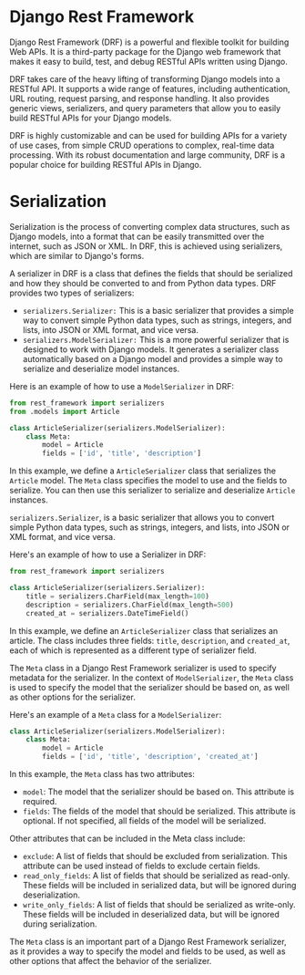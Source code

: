 # Django Rest Framework
Django Rest Framework (DRF) is a powerful and flexible toolkit for building Web APIs. It is a third-party package for the Django web framework that makes it easy to build, test, and debug RESTful APIs written using Django.

DRF takes care of the heavy lifting of transforming Django models into a RESTful API. It supports a wide range of features, including authentication, URL routing, request parsing, and response handling. It also provides generic views, serializers, and query parameters that allow you to easily build RESTful APIs for your Django models.

DRF is highly customizable and can be used for building APIs for a variety of use cases, from simple CRUD operations to complex, real-time data processing. With its robust documentation and large community, DRF is a popular choice for building RESTful APIs in Django.

# Serialization
Serialization is the process of converting complex data structures, such as Django models, into a format that can be easily transmitted over the internet, such as JSON or XML. In DRF, this is achieved using serializers, which are similar to Django's forms.

A serializer in DRF is a class that defines the fields that should be serialized and how they should be converted to and from Python data types. DRF provides two types of serializers:

* `serializers.Serializer:` This is a basic serializer that provides a simple way to convert simple Python data types, such as strings, integers, and lists, into JSON or XML format, and vice versa.
* `serializers.ModelSerializer:` This is a more powerful serializer that is designed to work with Django models. It generates a serializer class automatically based on a Django model and provides a simple way to serialize and deserialize model instances.

Here is an example of how to use a `ModelSerializer` in DRF:
```python
from rest_framework import serializers
from .models import Article

class ArticleSerializer(serializers.ModelSerializer):
    class Meta:
        model = Article
        fields = ['id', 'title', 'description']
```
In this example, we define a `ArticleSerializer` class that serializes the `Article` model. The `Meta` class specifies the model to use and the fields to serialize. You can then use this serializer to serialize and deserialize `Article` instances.

`serializers.Serializer`, is a basic serializer that allows you to convert simple Python data types, such as strings, integers, and lists, into JSON or XML format, and vice versa.

Here's an example of how to use a Serializer in DRF:
```python
from rest_framework import serializers

class ArticleSerializer(serializers.Serializer):
    title = serializers.CharField(max_length=100)
    description = serializers.CharField(max_length=500)
    created_at = serializers.DateTimeField()
```
In this example, we define an `ArticleSerializer` class that serializes an article. The class includes three fields: `title`, `description`, and `created_at`, each of which is represented as a different type of serializer field.

The `Meta` class in a Django Rest Framework serializer is used to specify metadata for the serializer. In the context of `ModelSerializer`, the `Meta` class is used to specify the model that the serializer should be based on, as well as other options for the serializer.

Here's an example of a `Meta` class for a `ModelSerializer`:
```python
class ArticleSerializer(serializers.ModelSerializer):
    class Meta:
        model = Article
        fields = ['id', 'title', 'description', 'created_at']
```
In this example, the `Meta` class has two attributes:
* `model`: The model that the serializer should be based on. This attribute is required.
* `fields`: The fields of the model that should be serialized. This attribute is optional. If not specified, all fields of the model will be serialized.

Other attributes that can be included in the Meta class include:

* `exclude`: A list of fields that should be excluded from serialization. This attribute can be used instead of fields to exclude certain fields.
* `read_only_fields`: A list of fields that should be serialized as read-only. These fields will be included in serialized data, but will be ignored during deserialization.
* `write_only_fields`: A list of fields that should be serialized as write-only. These fields will be included in deserialized data, but will be ignored during serialization.

The `Meta` class is an important part of a Django Rest Framework serializer, as it provides a way to specify the model and fields to be used, as well as other options that affect the behavior of the serializer.